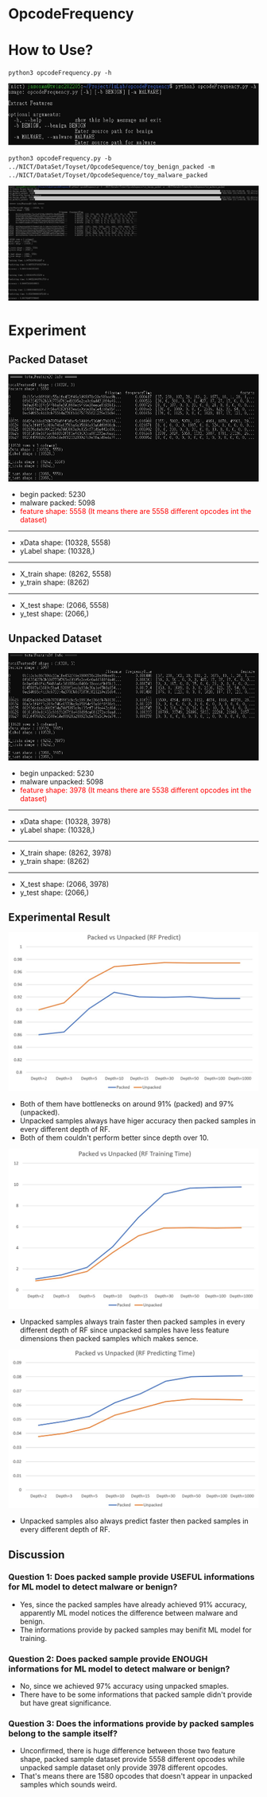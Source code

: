 # OpcodeFrequency

# How to Use?

`python3 opcodeFrequency.py -h`

![opcodeFrequency_help](./image/opcodeFrequency_help.jpg)

`python3 opcodeFrequency.py -b ../NICT/DataSet/Toyset/OpcodeSequence/toy_benign_packed -m ../NICT/DataSet/Toyset/OpcodeSequence/toy_malware_packed`

![opcodeFrequency_execute](./image/opcodeFrequency_execute.jpg)

# Experiment

## Packed Dataset

![packed_feature](./image/packed_feature.jpg)

- begin packed: 5230
- malware packed: 5098
- <font color="red">feature shape: 5558 (It means there are 5558 different opcodes int the dataset)</font>
---
- xData shape: (10328, 5558)
- yLabel shape: (10328,)
---
- X_train shape: (8262, 5558)
- y_train shape: (8262)
---
- X_test shape: (2066, 5558)
- y_test shape: (2066,)

## Unpacked Dataset

![unpacked_feature](./image/unpacked_feature.jpg)

- begin unpacked: 5230
- malware unpacked: 5098
- <font color="red">feature shape: 3978 (It means there are 5538 different opcodes int the dataset)</font>
---
- xData shape: (10328, 3978)
- yLabel shape: (10328,)
---
- X_train shape: (8262, 3978)
- y_train shape: (8262)
---
- X_test shape: (2066, 3978)
- y_test shape: (2066,)

## Experimental Result

![RF_predict](./image/RF_predict.jpg)

- Both of them have bottlenecks on around 91% (packed) and 97% (unpacked).
- Unpacked samples always have higer accuracy then packed samples in every different depth of RF.
- Both of them couldn't perform better since depth over 10.

![RF_training](./image/RF_training.jpg)

- Unpacked samples always train faster then packed samples in every different depth of RF since unpacked samples have less feature dimensions then packed samples which makes sence.

![RF_predicting](./image/RF_predicting.jpg)

- Unpacked samples also always predict faster then packed samples in every different depth of RF.

## Discussion

### Question 1: Does packed sample provide USEFUL informations for ML model to detect malware or benign?

- Yes, since the packed samples have already achieved 91% accuracy, apparently ML model notices the difference between malware and benign.
- The informations provide by packed samples may benifit ML model for training.

### Question 2: Does packed sample provide ENOUGH informations for ML model to detect malware or benign?

- No, since we achieved 97% accuracy using unpacked smaples.
- There have to be some informations that packed sample didn't provide but have great significance.

### Question 3: Does the informations provide by packed samples belong to the sample itself?

- Unconfirmed, there is huge difference between those two feature shape, packed sample dataset provide 5558 different opcodes while unpacked sample dataset only provide 3978 different opcodes.
- That's means there are 1580 opcodes that doesn't appear in unpacked samples which sounds weird.


